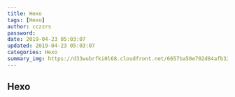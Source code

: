 ```yaml
---
title: Hexo
tags: [Hexo]
author: cczzrs
password:
date: 2019-04-23 05:03:07
updated: 2019-04-23 05:03:07
categories: Hexo
summary_img: https://d33wubrfki0l68.cloudfront.net/6657ba50e702d84afb32fe846bed54fba1a77add/827ae/logo.svg
---
```


## Hexo 